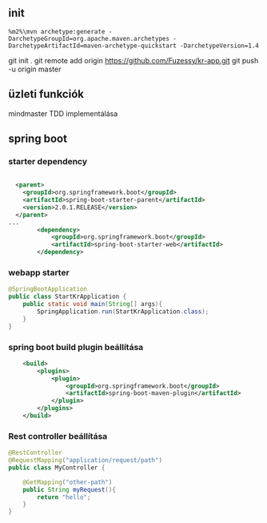 ## init
```shell script
%m2%\mvn archetype:generate -DarchetypeGroupId=org.apache.maven.archetypes -DarchetypeArtifactId=maven-archetype-quickstart -DarchetypeVersion=1.4
```
git init .
git remote add origin https://github.com/Fuzessy/kr-app.git
git push -u origin master

## üzleti funkciók
mindmaster TDD implementálása

## spring boot 
### starter dependency
```xml

  <parent>
    <groupId>org.springframework.boot</groupId>
    <artifactId>spring-boot-starter-parent</artifactId>
    <version>2.0.1.RELEASE</version>
  </parent>
...
        <dependency>
            <groupId>org.springframework.boot</groupId>
            <artifactId>spring-boot-starter-web</artifactId>
        </dependency>

```

### webapp starter
```java
@SpringBootApplication
public class StartKrApplication {
    public static void main(String[] args){
        SpringApplication.run(StartKrApplication.class);
    }
}
``` 
### spring boot build plugin beállítása
```xml
    <build>
        <plugins>
            <plugin>
                <groupId>org.springframework.boot</groupId>
                <artifactId>spring-boot-maven-plugin</artifactId>
            </plugin>
        </plugins>
    </build>
``` 

### Rest controller beállítása
```java
@RestController
@RequestMapping("application/request/path")
public class MyController {

    @GetMapping("other-path")
    public String myRequest(){
        return "hello";
    }
}
```

